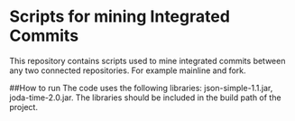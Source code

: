 # Scripts for mining Integrated Commits
This repository contains scripts used to mine integrated commits between any two connected repositories. For example mainline and fork.

##How to run
The code uses the following libraries: json-simple-1.1.jar, joda-time-2.0.jar. The libraries should be included in the build path of the project.

  
